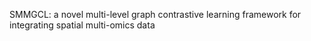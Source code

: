 SMMGCL: a novel multi-level graph contrastive learning framework for integrating spatial multi-omics data
